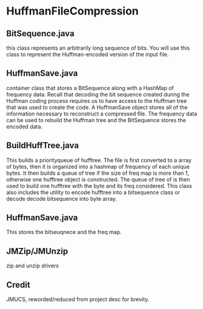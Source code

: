 # HuffmanFileCompression

## BitSequence.java
this class represents an arbitrarily long sequence of bits. You will use this class to represent the Huffman-encoded version of the input file.

## HuffmanSave.java
container class that stores a BitSequence along with a HashMap of frequency data. Recall that decoding the bit sequence created during the Huffman coding process requires us to have access to the Huffman tree that was used to create the code. A HuffmanSave object stores all of the information necessary to reconstruct a compressed file. The frequency data can be used to rebuild the Huffman tree and the BitSequence stores the encoded data.

## BuildHuffTree.java
This builds a priorityqueue of hufftree. The file is first converted to a array of bytes, then it is organized into a hashmap of frequency of each unique bytes. It then builds a queue of tree if the size of freq map is more than 1, otherwise one hufftree object is constructed. The queue of tree of is then used to build one hufftree with the byte and its freq considered. This class also includes the utility to encode hufftree into a bitsequence class or decode decode bitsequence into byte array. 

## HuffmanSave.java
This stores the bitseuqnece and the freq map.

## JMZip/JMUnzip

zip and unzip drivers

## Credit

JMUCS, reworded/reduced from project desc for brevity.
